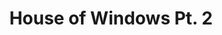 ---
pid: pt412
title: House of Windows Pt. 2
location_transcription: Somewhere where it can be seen w/ lots of people
coordinates: "[-75.129276673529, 39.966135271658]"
zipcode: '19149'
gen_neighborhood: Northeast Philadelphia
neighborhood: Frankford
outside_phl: 
age: '16'
age_range: 13-19
instagram: 
image_file_name: pt_412.jpg
proposal_transcription: A monument of a giant house filled with windows. Each window
  being in different colors. Behind each window there will be telling a story. For
  example one window demonstrating everyone's stereotype on a certain person's race
  of family. And the other window what it's actually like behind the window. Demonstrates
  stereotypes on ethnicity's and the way society thinks then what actually happens
  behind closed doors (windows). Everyone would be able to see what's happening behind
  the windows and realize the way society thinks.
topic: Family,Race Ethnicity
topic_summary: 0, 0
type: Sculpture Statue
keywords_other: Ethnicity, Stereotypes, Society
credit: Mayeli Mejia
image_labels: 
twitter: 
facebook: 
permalink: "/monuments/pt412/"
layout: item-page
---